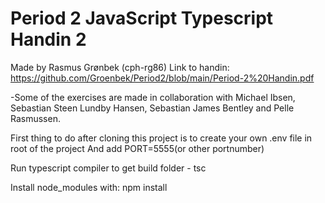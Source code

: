 # Period 2 JavaScript Typescript Handin 2

Made by Rasmus Grønbek (cph-rg86)
Link to handin:
https://github.com/Groenbek/Period2/blob/main/Period-2%20Handin.pdf

-Some of the exercises are made in collaboration with Michael Ibsen, Sebastian Steen Lundby Hansen, Sebastian James Bentley and Pelle Rasmussen.








First thing to do after cloning this project is to create your own .env file in root of the project And add PORT=5555(or other portnumber)

Run typescript compiler to get build folder - tsc

Install node_modules with: npm install
